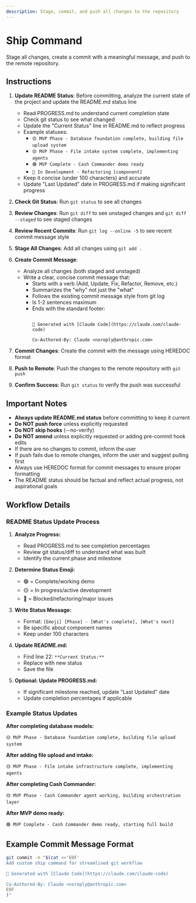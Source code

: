```yaml
---
description: Stage, commit, and push all changes to the repository
---
```


# Ship Command

Stage all changes, create a commit with a meaningful message, and push to the remote repository.

## Instructions

1. **Update README Status**: Before committing, analyze the current state of the project and update the README.md status line
   - Read PROGRESS.md to understand current completion state
   - Check git status to see what changed
   - Update the "Current Status" line in README.md to reflect progress
   - Example statuses:
     - `🟡 MVP Phase - Database foundation complete, building file upload system`
     - `🟡 MVP Phase - File intake system complete, implementing agents`
     - `🟢 MVP Complete - Cash Commander demo ready`
     - `🔴 In Development - Refactoring [component]`
   - Keep it concise (under 100 characters) and accurate
   - Update "Last Updated" date in PROGRESS.md if making significant progress

2. **Check Git Status**: Run `git status` to see all changes

3. **Review Changes**: Run `git diff` to see unstaged changes and `git diff --staged` to see staged changes

4. **Review Recent Commits**: Run `git log --online -5` to see recent commit message style

5. **Stage All Changes**: Add all changes using `git add .`

6. **Create Commit Message**:
   - Analyze all changes (both staged and unstaged)
   - Write a clear, concise commit message that:
     - Starts with a verb (Add, Update, Fix, Refactor, Remove, etc.)
     - Summarizes the "why" not just the "what"
     - Follows the existing commit message style from git log
     - Is 1-2 sentences maximum
     - Ends with the standard footer:
       ```

       🤖 Generated with [Claude Code](https://claude.com/claude-code)

       Co-Authored-By: Claude <noreply@anthropic.com>
       ```
7. **Commit Changes**: Create the commit with the message using HEREDOC format
8. **Push to Remote**: Push the changes to the remote repository with `git push`
9. **Confirm Success**: Run `git status` to verify the push was successful

## Important Notes

- **Always update README.md status** before committing to keep it current
- **Do NOT push force** unless explicitly requested
- **Do NOT skip hooks** (--no-verify)
- **Do NOT amend** unless explicitly requested or adding pre-commit hook edits
- If there are no changes to commit, inform the user
- If push fails due to remote changes, inform the user and suggest pulling first
- Always use HEREDOC format for commit messages to ensure proper formatting
- The README status should be factual and reflect actual progress, not aspirational goals

## Workflow Details

### README Status Update Process

1. **Analyze Progress:**
   - Read PROGRESS.md to see completion percentages
   - Review git status/diff to understand what was built
   - Identify the current phase and milestone

2. **Determine Status Emoji:**
   - 🟢 = Complete/working demo
   - 🟡 = In progress/active development
   - 🔴 = Blocked/refactoring/major issues

3. **Write Status Message:**
   - Format: `[Emoji] [Phase] - [What's complete], [What's next]`
   - Be specific about component names
   - Keep under 100 characters

4. **Update README.md:**
   - Find line 22: `**Current Status:**`
   - Replace with new status
   - Save the file

5. **Optional: Update PROGRESS.md:**
   - If significant milestone reached, update "Last Updated" date
   - Update completion percentages if applicable

### Example Status Updates

**After completing database models:**
```
🟡 MVP Phase - Database foundation complete, building file upload system
```

**After adding file upload and intake:**
```
🟡 MVP Phase - File intake infrastructure complete, implementing agents
```

**After completing Cash Commander:**
```
🟡 MVP Phase - Cash Commander agent working, building orchestration layer
```

**After MVP demo ready:**
```
🟢 MVP Complete - Cash Commander demo ready, starting full build
```

## Example Commit Message Format

```bash
git commit -m "$(cat <<'EOF'
Add custom ship command for streamlined git workflow

🤖 Generated with [Claude Code](https://claude.com/claude-code)

Co-Authored-By: Claude <noreply@anthropic.com>
EOF
)"
```
